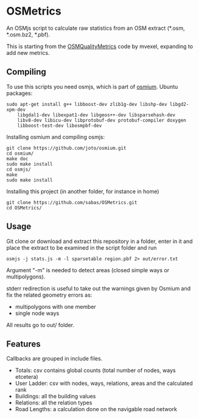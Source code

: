 OSMetrics
=========

An OSMjs script to calculate raw statistics from an OSM extract (*.osm, *.osm.bz2, *.pbf).

This is starting from the [OSMQualityMetrics](https://github.com/mvexel/OSMQualityMetrics) code by mvexel,
expanding to add new metrics.

Compiling
---------

To use this scripts you need osmjs, which is part of [osmium](https://github.com/joto/osmium).
Ubuntu packages:
```
sudo apt-get install g++ libboost-dev zlib1g-dev libshp-dev libgd2-xpm-dev 
    libgdal1-dev libexpat1-dev libgeos++-dev libsparsehash-dev 
    libv8-dev libicu-dev libprotobuf-dev protobuf-compiler doxygen
    libboost-test-dev libosmpbf-dev
```

Installing osmium and compiling osmjs:
```
git clone https://github.com/joto/osmium.git
cd osmium/
make doc
sudo make install
cd osmjs/
make
sudo make install
```

Installing this project (in another folder, for instance in home)
```
git clone https://github.com/sabas/OSMetrics.git
cd OSMetrics/
```
Usage
-----

Git clone or download and extract this repository in a folder, enter in it
and place the extract to be examined in the script folder and run
```
osmjs -j stats.js -m -l sparsetable region.pbf 2> out/error.txt
```
Argument "-m" is needed to detect areas (closed simple ways or multipolygons).

stderr redirection is useful to take out the warnings given by Osmium and fix the related geometry errors as:
- multipolygons with one member
- single node ways

All results go to out/ folder.

Features
--------

Callbacks are grouped in include files.

- Totals: csv contains global counts (total number of nodes, ways etcetera)
- User Ladder: csv with nodes, ways, relations, areas and the calculated rank
- Buildings: all the building values
- Relations: all the relation types
- Road Lengths: a calculation done on the navigable road network
